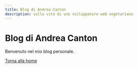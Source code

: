 ```yaml
---
title: Blog di Andrea Canton
description: sulla vita di uno sviluppatore web vegetariano
---
```


# Blog di Andrea Canton

Benvenuto nel mio blog personale.

[Torna alla home](/)
